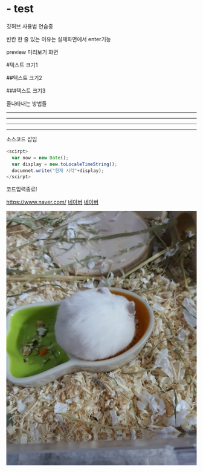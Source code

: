 # - test
깃허브 사용법 연습중

빈칸 한 줄 있는 이유는 실제화면에서 enter기능

preview 미리보기 화면

#텍스트 크기1

##텍스트 크기2

###텍스트 크기3

줄나타내는 방법들

----

- - -

***

* * *

소스코드 삽입

```javascript
<scirpt>
  var now = new Date();
  var display = new.toLocaleTimeString();
  documnet.write("현재 시각"+display);
</scirpt>
```
코드입력종료!

<https://www.naver.com/>
[네이버](https://www.naver.com/)
[네이버](https://www.naver.com/, "검색사이트")

![아기비단털쥐](./image/KakaoTalk_20200401_145427582.jpg)
